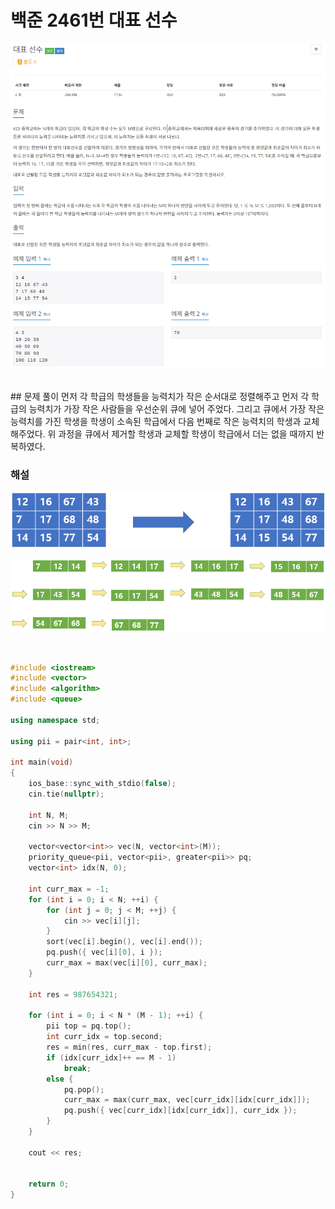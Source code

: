 # 백준 2461번 대표 선수

![예시 이미지](https://github.com/PNU-PULSE/2021-Fall/blob/main/Two_Pointers/BOJ_2461/1.png)

</br>
## 문제 풀이
먼저 각 학급의 학생들을 능력치가 작은 순서대로 정렬해주고 먼저 각 학급의 능력치가 가장 작은 사람들을 우선순위 큐에 넣어 주었다.
그리고 큐에서 가장 작은 능력치를 가진 학생을 학생이 소속된 학급에서 다음 번째로 작은 능력치의 학생과 교체해주었다.
위 과정을 큐에서 제거할 학생과 교체할 학생이 학급에서 더는 없을 때까지 반복하였다.

### 해설
![예시 이미지](https://github.com/PNU-PULSE/2021-Fall/blob/main/Two_Pointers/BOJ_2461/2.png)

![예시 이미지](https://github.com/PNU-PULSE/2021-Fall/blob/main/Two_Pointers/BOJ_2461/3.png)

</br>

```C++
#include <iostream>
#include <vector>
#include <algorithm>
#include <queue>

using namespace std;

using pii = pair<int, int>;

int main(void)
{
	ios_base::sync_with_stdio(false);
	cin.tie(nullptr);

	int N, M;
	cin >> N >> M;

	vector<vector<int>> vec(N, vector<int>(M));
	priority_queue<pii, vector<pii>, greater<pii>> pq;
	vector<int> idx(N, 0);

	int curr_max = -1;
	for (int i = 0; i < N; ++i) {
		for (int j = 0; j < M; ++j) {
			cin >> vec[i][j];
		}
		sort(vec[i].begin(), vec[i].end());
		pq.push({ vec[i][0], i });
		curr_max = max(vec[i][0], curr_max);
	}

	int res = 987654321;

	for (int i = 0; i < N * (M - 1); ++i) {
		pii top = pq.top();
		int curr_idx = top.second;
		res = min(res, curr_max - top.first);
		if (idx[curr_idx]++ == M - 1)
			break;
		else {
			pq.pop();
			curr_max = max(curr_max, vec[curr_idx][idx[curr_idx]]);
			pq.push({ vec[curr_idx][idx[curr_idx]], curr_idx });
		}
	}

	cout << res;


	return 0;
}
```
